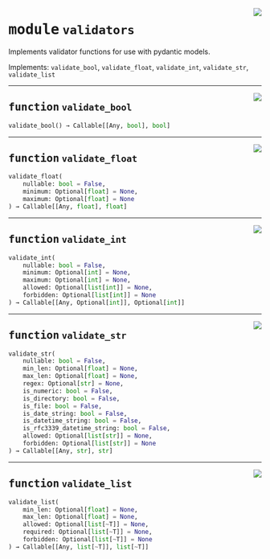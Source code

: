 <!-- markdownlint-disable -->

<a href="https://github.com/tum-esm/utils/tree/main/tum_esm_utils/validators.py#L0"><img align="right" style="float:right;" src="https://img.shields.io/badge/-source-cccccc?style=flat-square" /></a>

# <kbd>module</kbd> `validators`
Implements validator functions for use with pydantic models. 

Implements: `validate_bool`, `validate_float`, `validate_int`, `validate_str`, `validate_list` 


---

<a href="https://github.com/tum-esm/utils/tree/main/tum_esm_utils/validators.py#L45"><img align="right" style="float:right;" src="https://img.shields.io/badge/-source-cccccc?style=flat-square" /></a>

## <kbd>function</kbd> `validate_bool`

```python
validate_bool() → Callable[[Any, bool], bool]
```






---

<a href="https://github.com/tum-esm/utils/tree/main/tum_esm_utils/validators.py#L54"><img align="right" style="float:right;" src="https://img.shields.io/badge/-source-cccccc?style=flat-square" /></a>

## <kbd>function</kbd> `validate_float`

```python
validate_float(
    nullable: bool = False,
    minimum: Optional[float] = None,
    maximum: Optional[float] = None
) → Callable[[Any, float], float]
```






---

<a href="https://github.com/tum-esm/utils/tree/main/tum_esm_utils/validators.py#L76"><img align="right" style="float:right;" src="https://img.shields.io/badge/-source-cccccc?style=flat-square" /></a>

## <kbd>function</kbd> `validate_int`

```python
validate_int(
    nullable: bool = False,
    minimum: Optional[int] = None,
    maximum: Optional[int] = None,
    allowed: Optional[list[int]] = None,
    forbidden: Optional[list[int]] = None
) → Callable[[Any, Optional[int]], Optional[int]]
```






---

<a href="https://github.com/tum-esm/utils/tree/main/tum_esm_utils/validators.py#L104"><img align="right" style="float:right;" src="https://img.shields.io/badge/-source-cccccc?style=flat-square" /></a>

## <kbd>function</kbd> `validate_str`

```python
validate_str(
    nullable: bool = False,
    min_len: Optional[float] = None,
    max_len: Optional[float] = None,
    regex: Optional[str] = None,
    is_numeric: bool = False,
    is_directory: bool = False,
    is_file: bool = False,
    is_date_string: bool = False,
    is_datetime_string: bool = False,
    is_rfc3339_datetime_string: bool = False,
    allowed: Optional[list[str]] = None,
    forbidden: Optional[list[str]] = None
) → Callable[[Any, str], str]
```






---

<a href="https://github.com/tum-esm/utils/tree/main/tum_esm_utils/validators.py#L164"><img align="right" style="float:right;" src="https://img.shields.io/badge/-source-cccccc?style=flat-square" /></a>

## <kbd>function</kbd> `validate_list`

```python
validate_list(
    min_len: Optional[float] = None,
    max_len: Optional[float] = None,
    allowed: Optional[list[~T]] = None,
    required: Optional[list[~T]] = None,
    forbidden: Optional[list[~T]] = None
) → Callable[[Any, list[~T]], list[~T]]
```






